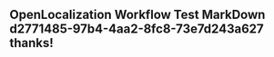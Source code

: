 <properties
ms.topic="hero-topic"
ms.test1="hero-topic"
ms.test2="test"/>

## OpenLocalization Workflow Test MarkDown d2771485-97b4-4aa2-8fc8-73e7d243a627 thanks!

